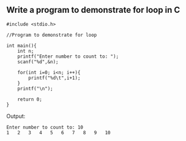 ## Write a program to demonstrate for loop in C
```
#include <stdio.h>

//Program to demonstrate for loop

int main(){
    int n;
    printf("Enter number to count to: ");
    scanf("%d",&n);

    for(int i=0; i<n; i++){
        printf("%d\t",i+1);
    }
    printf("\n");

    return 0;
}
```
Output:
```
Enter number to count to: 10
1	2	3	4	5	6	7	8	9	10
